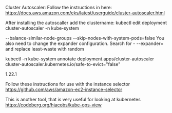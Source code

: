 
Cluster Autoscaler:
Follow the instructions in here:
https://docs.aws.amazon.com/eks/latest/userguide/cluster-autoscaler.html


After installing the autoscaller add the clustername:
 kubectl edit deployment cluster-autoscaler -n kube-system

--balance-similar-node-groups
--skip-nodes-with-system-pods=false
You also need to change the expander configuration. Search for - --expander= and replace least-waste with random

kubectl -n kube-system annotate deployment.apps/cluster-autoscaler cluster-autoscaler.kubernetes.io/safe-to-evict="false"

1.22.1

Follow these instructions for use with the instance selector
https://github.com/aws/amazon-ec2-instance-selector

This is another tool, that is very useful for looking at kubernetes
https://codeberg.org/hjacobs/kube-ops-view


